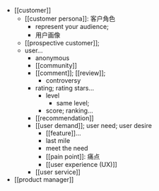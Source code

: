 - [[customer]]
    - [[customer persona]]: 客户角色
        - represent your audience;
        - 用户画像
    - [[prospective customer]];
    - user...
        - anonymous
        - [[community]]
        - [[comment]]; [[review]];
            - controversy
        - rating; rating stars...
            - level
                - same level;
            - score; ranking...
        - [[recommendation]]
        - [[user demand]]; user need; user desire
            - [[feature]]...
            - last mile
            - meet the need
            - [[pain point]]: 痛点
            - [[user experience (UX)]]
        - [[user service]]
- [[product manager]]

